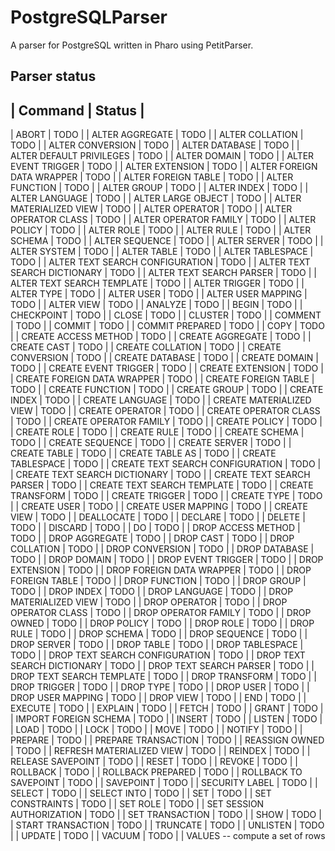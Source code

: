 # PostgreSQLParser
A parser for PostgreSQL written in Pharo using PetitParser.

## Parser status

| Command | Status |
--------------------
| ABORT | TODO |
| ALTER AGGREGATE | TODO |
| ALTER COLLATION | TODO |
| ALTER CONVERSION | TODO |
| ALTER DATABASE | TODO |
| ALTER DEFAULT PRIVILEGES | TODO |
| ALTER DOMAIN | TODO |
| ALTER EVENT TRIGGER | TODO |
| ALTER EXTENSION | TODO |
| ALTER FOREIGN DATA WRAPPER | TODO |
| ALTER FOREIGN TABLE | TODO |
| ALTER FUNCTION | TODO |
| ALTER GROUP | TODO |
| ALTER INDEX | TODO |
| ALTER LANGUAGE | TODO |
| ALTER LARGE OBJECT | TODO |
| ALTER MATERIALIZED VIEW | TODO |
| ALTER OPERATOR | TODO |
| ALTER OPERATOR CLASS | TODO |
| ALTER OPERATOR FAMILY | TODO |
| ALTER POLICY | TODO |
| ALTER ROLE | TODO |
| ALTER RULE | TODO |
| ALTER SCHEMA | TODO |
| ALTER SEQUENCE | TODO |
| ALTER SERVER | TODO |
| ALTER SYSTEM | TODO |
| ALTER TABLE | TODO |
| ALTER TABLESPACE | TODO |
| ALTER TEXT SEARCH CONFIGURATION | TODO |
| ALTER TEXT SEARCH DICTIONARY | TODO |
| ALTER TEXT SEARCH PARSER | TODO |
| ALTER TEXT SEARCH TEMPLATE | TODO |
| ALTER TRIGGER | TODO |
| ALTER TYPE | TODO |
| ALTER USER | TODO |
| ALTER USER MAPPING | TODO |
| ALTER VIEW | TODO |
| ANALYZE | TODO |
| BEGIN | TODO |
| CHECKPOINT | TODO |
| CLOSE | TODO |
| CLUSTER | TODO |
| COMMENT | TODO |
| COMMIT | TODO |
| COMMIT PREPARED | TODO |
| COPY | TODO |
| CREATE ACCESS METHOD | TODO |
| CREATE AGGREGATE | TODO |
| CREATE CAST | TODO |
| CREATE COLLATION | TODO |
| CREATE CONVERSION | TODO |
| CREATE DATABASE | TODO |
| CREATE DOMAIN | TODO |
| CREATE EVENT TRIGGER | TODO |
| CREATE EXTENSION | TODO |
| CREATE FOREIGN DATA WRAPPER | TODO |
| CREATE FOREIGN TABLE | TODO |
| CREATE FUNCTION | TODO |
| CREATE GROUP | TODO |
| CREATE INDEX | TODO |
| CREATE LANGUAGE | TODO |
| CREATE MATERIALIZED VIEW | TODO |
| CREATE OPERATOR | TODO |
| CREATE OPERATOR CLASS | TODO |
| CREATE OPERATOR FAMILY | TODO |
| CREATE POLICY | TODO |
| CREATE ROLE | TODO |
| CREATE RULE | TODO |
| CREATE SCHEMA | TODO |
| CREATE SEQUENCE | TODO |
| CREATE SERVER | TODO |
| CREATE TABLE | TODO |
| CREATE TABLE AS | TODO |
| CREATE TABLESPACE | TODO |
| CREATE TEXT SEARCH CONFIGURATION | TODO |
| CREATE TEXT SEARCH DICTIONARY | TODO |
| CREATE TEXT SEARCH PARSER | TODO |
| CREATE TEXT SEARCH TEMPLATE | TODO |
| CREATE TRANSFORM | TODO |
| CREATE TRIGGER | TODO |
| CREATE TYPE | TODO |
| CREATE USER | TODO |
| CREATE USER MAPPING | TODO |
| CREATE VIEW | TODO |
| DEALLOCATE | TODO |
| DECLARE | TODO |
| DELETE | TODO |
| DISCARD | TODO |
| DO | TODO |
| DROP ACCESS METHOD | TODO |
| DROP AGGREGATE | TODO |
| DROP CAST | TODO |
| DROP COLLATION | TODO |
| DROP CONVERSION | TODO |
| DROP DATABASE | TODO |
| DROP DOMAIN | TODO |
| DROP EVENT TRIGGER | TODO |
| DROP EXTENSION | TODO |
| DROP FOREIGN DATA WRAPPER | TODO |
| DROP FOREIGN TABLE | TODO |
| DROP FUNCTION | TODO |
| DROP GROUP | TODO |
| DROP INDEX | TODO |
| DROP LANGUAGE | TODO |
| DROP MATERIALIZED VIEW | TODO |
| DROP OPERATOR | TODO |
| DROP OPERATOR CLASS | TODO |
| DROP OPERATOR FAMILY | TODO |
| DROP OWNED | TODO |
| DROP POLICY | TODO |
| DROP ROLE | TODO |
| DROP RULE | TODO |
| DROP SCHEMA | TODO |
| DROP SEQUENCE | TODO |
| DROP SERVER | TODO |
| DROP TABLE | TODO |
| DROP TABLESPACE | TODO |
| DROP TEXT SEARCH CONFIGURATION | TODO |
| DROP TEXT SEARCH DICTIONARY | TODO |
| DROP TEXT SEARCH PARSER | TODO |
| DROP TEXT SEARCH TEMPLATE | TODO |
| DROP TRANSFORM | TODO |
| DROP TRIGGER | TODO |
| DROP TYPE | TODO |
| DROP USER | TODO |
| DROP USER MAPPING | TODO |
| DROP VIEW | TODO |
| END | TODO |
| EXECUTE | TODO |
| EXPLAIN | TODO |
| FETCH | TODO |
| GRANT | TODO |
| IMPORT FOREIGN SCHEMA | TODO |
| INSERT | TODO |
| LISTEN | TODO |
| LOAD | TODO |
| LOCK | TODO |
| MOVE | TODO |
| NOTIFY | TODO |
| PREPARE | TODO |
| PREPARE TRANSACTION | TODO |
| REASSIGN OWNED | TODO |
| REFRESH MATERIALIZED VIEW | TODO |
| REINDEX | TODO |
| RELEASE SAVEPOINT | TODO |
| RESET | TODO |
| REVOKE | TODO |
| ROLLBACK | TODO |
| ROLLBACK PREPARED | TODO |
| ROLLBACK TO SAVEPOINT | TODO |
| SAVEPOINT | TODO |
| SECURITY LABEL | TODO |
| SELECT | TODO |
| SELECT INTO | TODO |
| SET | TODO |
| SET CONSTRAINTS | TODO |
| SET ROLE | TODO |
| SET SESSION AUTHORIZATION | TODO |
| SET TRANSACTION | TODO |
| SHOW | TODO |
| START TRANSACTION | TODO |
| TRUNCATE | TODO |
| UNLISTEN | TODO |
| UPDATE | TODO |
| VACUUM | TODO |
| VALUES -- compute a set of rows
